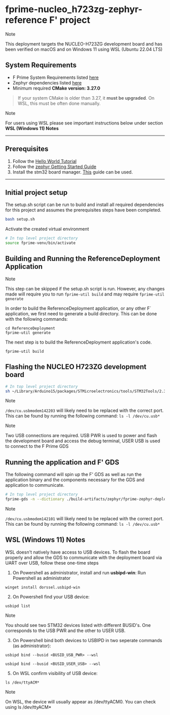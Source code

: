 # fprime-nucleo_h723zg-zephyr-reference F' project
> [!Note]
> This deployment targets the NUCLEO-H723ZG development board and has been verified on macOS and on Windows 11 using WSL (Ubuntu 22.04 LTS)

## System Requirements

- F Prime System Requirements listed [here](https://fprime.jpl.nasa.gov/latest/docs/getting-started/installing-fprime/#system-requirements)
- Zephyr dependencies listed [here](https://docs.zephyrproject.org/latest/develop/getting_started/index.html)
- Minimum required **CMake version: 3.27.0**

> If your system CMake is older than 3.27, it **must be upgraded**. On WSL, this must be often done manually.

>[!Note]
> For users using WSL please see important instructions below under section **WSL (Windows 11) Notes**

---

## Prerequisites
1. Follow the [Hello World Tutorial](https://fprime.jpl.nasa.gov/latest/tutorials-hello-world/docs/hello-world/)
2. Follow the [zephyr Getting Started Guide](https://docs.zephyrproject.org/latest/develop/getting_started/index.html) 
3. Install the stm32 board manager. [This](https://github.com/fprime-community/fprime-arduino/blob/main/docs/arduino-cli-install.md) guide can be used.

---

## Initial project setup
The setup.sh script can be run to build and install all required dependencies for this project and assumes the prerequisites steps have been completed.
```sh
bash setup.sh
```

Activate the created virtual environment
```sh
# In top level project directory
source fprime-venv/bin/activate
```
## Building and Running the ReferenceDeployment Application
> [!Note]
> This step can be skipped if the setup.sh script is run. However, any changes made will require you to run `fprime-util build` and may require `fprime-util generate`

In order to build the ReferenceDeployment application, or any other F´ application, we first need to generate a build directory. This can be done with the following commands:

```
cd ReferenceDeployment
fprime-util generate
```

The next step is to build the ReferenceDeployment application's code.
```
fprime-util build
```

## Flashing the NUCLEO H723ZG development board
```sh
# In top level project directory
sh ~/Library/Arduino15/packages/STMicroelectronics/tools/STM32Tools/2.3.0/stm32CubeProg.sh -i swd -f build-fprime-automatic-zephyr/zephyr/zephyr.hex -c /dev/cu.usbmodem142203 
```

> [!Note]
> `/dev/cu.usbmodem142203` will likely need to be replaced with the correct port. This can be found by running the following command: `ls -l /dev/cu.usb*`

> [!Note]
> Two USB connections are required. USB PWR is used to power and flash the development board and access the debug terminal, USER USB is used to connect to the F Prime GDS

## Running the application and F' GDS

The following command will spin up the F' GDS as well as run the application binary and the components necessary for the GDS and application to communicate.

```sh
# In top level project directory
fprime-gds -n --dictionary ./build-artifacts/zephyr/fprime-zephyr-deployment/dict/ReferenceDeploymentTopologyDictionary.json --communication-selection uart --uart-device /dev/cu.usbmodem142101 --uart-baud 115200 
```

> [!Note]
> `/dev/cu.usbmodem142101` will likely need to be replaced with the correct port. This can be found by running the following command: `ls -l /dev/cu.usb*`

## WSL (Windows 11) Notes
WSL doesn't natively have access to USB devices. To flash the board properly and allow the GDS to communicate with the deployment board via UART over USB, follow these one-time steps

1. On Powershell as administrator, install and run **usbipd-win**: 
Run Powershell as administrator 
```
winget install dorssel.usbipd-win 
```

2. On Powershell find your USB device:
```
usbipd list
```
> [!Note]
> You should see two STM32 devices listed with different BUSID's. One corresponds to the USB PWR and the other to USER USB.

3. On Powershell bind both devices to USBIPD in two seperate commands (as administrator):
```
usbipd bind --busid <BUSID_USB_PWR> --wsl
```

```
usbipd bind --busid <BUSID_USER_USB> --wsl
```

5. On WSL confirm visibility of USB device:
```
ls /dev/ttyACM*
```
> [!Note]
> On WSL, the device will usually appear as /dev/ttyACM0. You can check using ls /dev/ttyACM*

